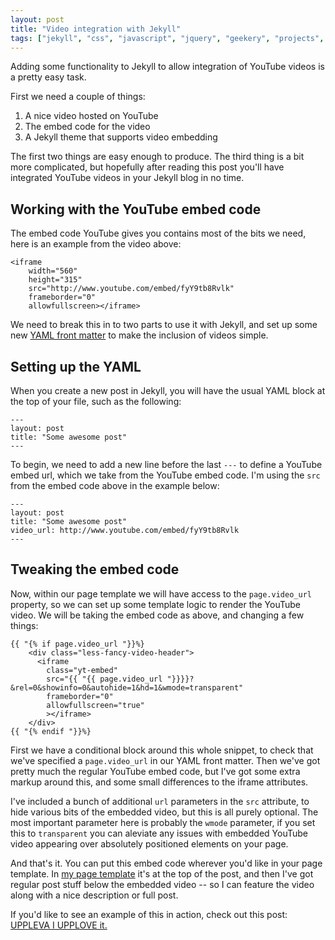 ```yaml
---
layout: post
title: "Video integration with Jekyll"
tags: ["jekyll", "css", "javascript", "jquery", "geekery", "projects", "software", "blog"]
---
```

Adding some functionality to Jekyll to allow integration of YouTube videos is a pretty easy task.

First we need a couple of things:

1. A nice video hosted on YouTube
2. The embed code for the video
3. A Jekyll theme that supports video embedding

<!-- more -->

The first two things are easy enough to produce. The third thing is a bit more complicated, but hopefully after reading this post you'll have integrated YouTube videos in your Jekyll blog in no time.

## Working with the YouTube embed code

The embed code YouTube gives you contains most of the bits we need, here is an example from the video above:


<pre><code data-language="html">&lt;iframe
    width="560"
    height="315"
    src="http://www.youtube.com/embed/fyY9tb8Rvlk"
    frameborder="0"
    allowfullscreen>&lt;/iframe></code></pre>


We need to break this in to two parts to use it with Jekyll, and set up some new [YAML front matter](/post/adding-more-post-metadata-to-jekyll-with-yaml/) to make the inclusion of videos simple.

## Setting up the YAML

When you create a new post in Jekyll, you will have the usual YAML block at the top of your file, such as the following:

<pre><code data-language="generic">---
layout: post
title: "Some awesome post"
---</code></pre>

To begin, we need to add a new line before the last `---` to define a YouTube embed url, which we take from the YouTube embed code. I'm using the `src` from the embed code above in the example below:

<pre><code data-language="generic">---
layout: post
title: "Some awesome post"
video_url: http://www.youtube.com/embed/fyY9tb8Rvlk
---</code></pre>

## Tweaking the embed code

Now, within our page template we will have access to the `page.video_url` property, so we can set up some template logic to render the YouTube video. We will be taking the embed code as above, and changing a few things:

<pre><code data-language="generic">{{ "{% if page.video_url "}}%}
    &lt;div class="less-fancy-video-header">
      &lt;iframe
        class="yt-embed"
        src="{{ "{{ page.video_url "}}}}?&amp;rel=0&amp;showinfo=0&amp;autohide=1&amp;hd=1&amp;wmode=transparent"
        frameborder="0"
        allowfullscreen="true"
        >&lt;/iframe>
    &lt;/div>
{{ "{% endif "}}%}</code></pre>

First we have a conditional block around this whole snippet, to check that we've specified a `page.video_url` in our YAML front matter. Then we've got pretty much the regular YouTube embed code, but I've got some extra markup around this, and some small differences to the iframe attributes.

I've included a bunch of additional `url` parameters in the `src` attribute, to hide various bits of the embedded video, but this is all purely optional. The most important parameter here is probably the `wmode` parameter, if you set this to `transparent` you can aleviate any issues with embedded YouTube video appearing over absolutely positioned elements on your page.

And that's it. You can put this embed code wherever you'd like in your page template. In [my page template](https://github.com/omgmog/omgmog.github.com/blob/master/_includes/themes/omgmog/post.html) it's at the top of the post, and then I've got regular post stuff below the embedded video -- so I can feature the video along with a nice description or full post.

If you'd like to see an example of this in action, check out this post: [UPPLEVA I UPPLOVE it.](/post/uppleva-i-upplove-it/)
